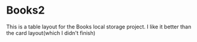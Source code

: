 # Books2
This is a table layout for the Books local storage project. I like it better than the card layout(which I didn't finish)
